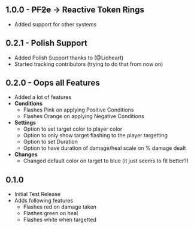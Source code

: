 ## 1.0.0 - ~~PF2e~~ -> Reactive Token Rings
- Added support for other systems
## 0.2.1 - Polish Support
- Added Polish Support thanks to (@Lioheart)
- Started tracking contributors (trying to do that from now on)
## 0.2.0 - Oops all Features
- Added a lot of features
- **Conditions**
  - Flashes Pink on applying Positive Conditions
  - Flashes Orange on applying Negative Conditions
- **Settings**
  - Option to set target color to player color
  - Option to only show target flashing to the player targetting
  - Option to set Duration
  - Option to have duration of damage/heal scale on % damage dealt
- **Changes**
  - Changed default color on target to blue (it just seems to fit better?)
## 0.1.0
- Initial Test Release
- Adds following features
  - Flashes red on damage taken
  - Flashes green on heal
  - Flashes white when targetted